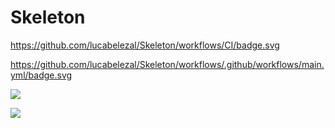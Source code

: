 # Skeleton

https://github.com/lucabelezal/Skeleton/workflows/CI/badge.svg

https://github.com/lucabelezal/Skeleton/workflows/.github/workflows/main.yml/badge.svg

![](https://github.com/lucabelezal/Skeleton/workflows/.github/workflows/main.yml/badge.svg)

![](https://github.com/lucabelezal/Skeleton/workflows/.github/workflows/main.yml/badge.svg)

